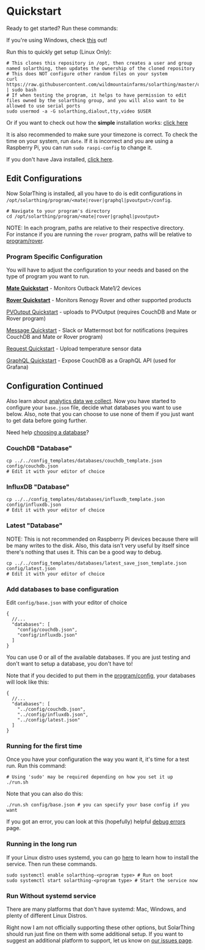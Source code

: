 # Quickstart
Ready to get started? Run these commands:

If you're using Windows, check [this](windows_usage.md) out!

Run this to quickly get setup (Linux Only):
```shell script
# This clones this repository in /opt, then creates a user and group named solarthing, then updates the ownership of the cloned repository
# This does NOT configure other random files on your system
curl https://raw.githubusercontent.com/wildmountainfarms/solarthing/master/other/linux/clone_install.sh | sudo bash
# If when testing the program, it helps to have permission to edit files owned by the solarthing group, and you will also want to be allowed to use serial ports
sudo usermod -a -G solarthing,dialout,tty,video $USER
```
Or if you want to check out how the **simple** installation works: [click here](../linux/clone_install.sh)

It is also recommended to make sure your timezone is correct. To check the time on your system, run `date`. If it is incorrect and
you are using a Raspberry Pi, you can run `sudo raspi-config` to change it.

If you don't have Java installed, [click here](installing_java.md).

## Edit Configurations
Now SolarThing is installed, all you have to do is edit configurations in `/opt/solarthing/program/<mate|rover|graphql|pvoutput>/config`.
```shell script
# Navigate to your program's directory
cd /opt/solarthing/program/<mate|rover|graphql|pvoutput>
```
NOTE: In each program, paths are relative to their respective directory.<br/>
For instance if you are running the `rover` program, paths will be relative to [program/rover](../../program/rover).

### Program Specific Configuration
You will have to adjust the configuration to your needs and based on the type of program you want to run.

[**Mate Quickstart**](quickstart_mate.md) - Monitors Outback Mate1/2 devices

[**Rover Quickstart**](quickstart_rover.md) - Monitors Renogy Rover and other supported products

[PVOutput Quickstart](quickstart_pvoutput.md) - uploads to PVOutput (requires CouchDB and Mate or Rover program)

[Message Quickstart](quickstart_message.md) - Slack or Mattermost bot for notifications (requires CouchDB and Mate or Rover program)

[Request Quickstart](quickstart_request.md) - Upload temperature sensor data

[GraphQL Quickstart](quickstart_graphql.md) - Expose CouchDB as a GraphQL API (used for Grafana)

## Configuration Continued
Also learn about [analytics data we collect](./google_analytics.md).
Now you have started to configure your `base.json` file, decide what databases you want to use below. 
Also, note that you can choose to use none of them if you just want to get data before going further.

Need help [choosing a database](database_choice.md)?

### CouchDB "Database"
```shell script
cp ../../config_templates/databases/couchdb_template.json config/couchdb.json
# Edit it with your editor of choice
```

### InfluxDB "Database"
```shell script
cp ../../config_templates/databases/influxdb_template.json config/influxdb.json
# Edit it with your editor of choice
```
### Latest "Database"
NOTE: This is not recommended on Raspberry Pi devices because there will be many writes to the disk. Also, this data isn't very
useful by itself since there's nothing that uses it. This can be a good way to debug.
```shell script
cp ../../config_templates/databases/latest_save_json_template.json config/latest.json
# Edit it with your editor of choice
```

### Add databases to base configuration
Edit `config/base.json` with your editor of choice
```json5
{
  //...
  "databases": [
    "config/couchdb.json",
    "config/influxdb.json"
  ]
}
```
You can use 0 or all of the available databases. 
If you are just testing and don't want to setup a database, you don't have to!

Note that if you decided to put them in the [program/config](../../program/config), your databases will look like this:
```json5
{
  //...
  "databases": [
    "../config/couchdb.json",
    "../config/influxdb.json",
    "../config/latest.json"
  ]
}
```

### Running for the first time
Once you have your configuration the way you want it, it's time for a test run. Run this command:
```shell script
# Using 'sudo' may be required depending on how you set it up
./run.sh
```
Note that you can also do this:
```shell script
./run.sh config/base.json # you can specify your base config if you want
```

If you got an error, you can look at this (hopefully) helpful [debug errors](debug_errors.md) page.

### Running in the long run
If your Linux distro uses systemd, you can go [here](../systemd/README.md) to learn how to install the service. Then run these commands.
```shell script
sudo systemctl enable solarthing-<program type> # Run on boot
sudo systemctl start solarthing-<program type> # Start the service now
```

### Run Without systemd service
There are many platforms that don't have systemd: Mac, Windows, and plenty of different Linux Distros.

Right now I am not officially supporting these other options, but SolarThing should run just fine
on them with some additional setup. If you want to suggest an additional platform to support, let us know
on [our issues page](https://github.com/wildmountainfarms/solarthing/issues).

